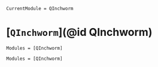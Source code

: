 ```@meta
CurrentModule = QInchworm
```

# [`QInchworm`](@id QInchworm)

```@index
Modules = [QInchworm]
```

```@autodocs
Modules = [QInchworm]
```
